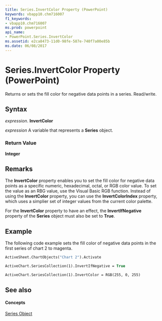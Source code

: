 ```yaml
---
title: Series.InvertColor Property (PowerPoint)
keywords: vbapp10.chm716007
f1_keywords:
- vbapp10.chm716007
ms.prod: powerpoint
api_name:
- PowerPoint.Series.InvertColor
ms.assetid: e2ca8473-11d0-98fe-587e-740f7a00e85b
ms.date: 06/08/2017
---
```



# Series.InvertColor Property (PowerPoint)

Returns or sets the fill color for negative data points in a series. Read/write.


## Syntax

 _expression_. **InvertColor**

 _expression_ A variable that represents a **Series** object.


### Return Value

 **Integer**


## Remarks

The **InvertColor** property enables you to set the fill color for negative data points as a specific numeric, hexadecimal, octal, or RGB color value. To set the value as an RBG value, use the Visual Basic RGB function. Instead of using the **InvertColor** property, you can use the **InvertColorIndex** property, which uses a simplier set of integer values from the current color palette.

For the **InvertColor** property to have an effect, the **InvertIfNegative** property of the **Series** object must also be set to **True**.


## Example

The following code example sets the fill color of negative data points in the first series of chart 2 to magenta.


```vb
ActiveSheet.ChartObjects("Chart 2").Activate

ActiveChart.SeriesCollection(1).InvertIfNegative = True

ActiveChart.SeriesCollection(1).InvertColor = RGB(255, 0, 255)
```


## See also


#### Concepts


[Series Object](series-object-powerpoint.md)

